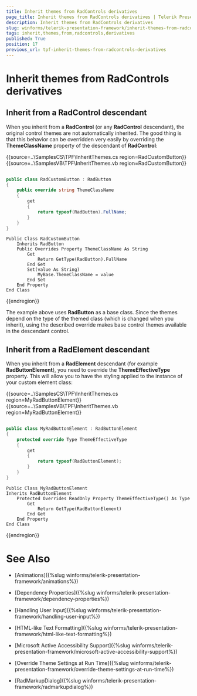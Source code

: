 ```yaml
---
title: Inherit themes from RadControls derivatives
page_title: Inherit themes from RadControls derivatives | Telerik Presentation Framework
description: Inherit themes from RadControls derivatives
slug: winforms/telerik-presentation-framework/inherit-themes-from-radcontrols-derivatives
tags: inherit,themes,from,radcontrols,derivatives
published: True
position: 17
previous_url: tpf-inherit-themes-from-radcontrols-derivatives
---
```


# Inherit themes from RadControls derivatives


## Inherit from a RadControl descendant

When you inherit from a __RadControl__ (or any __RadControl__ descendant), the original control themes are not automatically inherited. The good thing is that this behavior can be overridden very easily by overriding the __ThemeClassName__ property of the descendant of __RadControl__: 

{{source=..\SamplesCS\TPF\InheritThemes.cs region=RadCustomButton}} 
{{source=..\SamplesVB\TPF\InheritThemes.vb region=RadCustomButton}} 

````C#
        
public class RadCustomButton : RadButton  
{ 
    public override string ThemeClassName  
    { 
        get 
        { 
            return typeof(RadButton).FullName;  
        }
    }
}

````
````VB.NET
Public Class RadCustomButton
    Inherits RadButton
    Public Overrides Property ThemeClassName As String
        Get
            Return GetType(RadButton).FullName
        End Get
        Set(value As String)
            MyBase.ThemeClassName = value
        End Set
    End Property
End Class

````

{{endregion}} 

The example above uses __RadButton__ as a base class. Since the themes depend on the type of the themed class (which is changed when you inherit), using the described override makes base control themes available in the descendant control.

## Inherit from a RadElement descendant

When you inherit from a __RadElement__ descendant (for example __RadButtonElement__), you need to override the __ThemeEffectiveType__ property. This will allow you to have the styling applied to the instance of your custom element class:

{{source=..\SamplesCS\TPF\InheritThemes.cs region=MyRadButtonElement}} 
{{source=..\SamplesVB\TPF\InheritThemes.vb region=MyRadButtonElement}} 

````C#
        
public class MyRadButtonElement : RadButtonElement     
{ 
    protected override Type ThemeEffectiveType     
    { 
        get    
        { 
            return typeof(RadButtonElement);     
        }
    }
}

````
````VB.NET
Public Class MyRadButtonElement
Inherits RadButtonElement
    Protected Overrides ReadOnly Property ThemeEffectiveType() As Type
        Get
            Return GetType(RadButtonElement)
        End Get
    End Property
End Class

````

{{endregion}}

# See Also
* [Animations]({%slug winforms/telerik-presentation-framework/animations%})

* [Dependency Properties]({%slug winforms/telerik-presentation-framework/dependency-properties%})

* [Handling User Input]({%slug winforms/telerik-presentation-framework/handling-user-input%})

* [HTML-like Text Formatting]({%slug winforms/telerik-presentation-framework/html-like-text-formatting%})

* [Microsoft Active Accessibility Support]({%slug winforms/telerik-presentation-framework/microsoft-active-accessibility-support%})

* [Override Theme Settings at Run Time]({%slug winforms/telerik-presentation-framework/override-theme-settings-at-run-time%})


* [RadMarkupDialog]({%slug winforms/telerik-presentation-framework/radmarkupdialog%})

